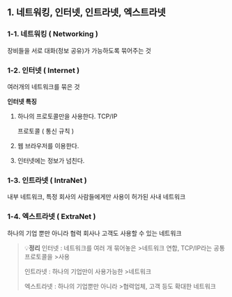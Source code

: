 ## 1. 네트워킹, 인터넷, 인트라넷, 엑스트라넷

### 1-1. 네트워킹 ( Networking )

장비들을 서로 대화(정보 공유)가 가능하도록 묶어주는 것


### 1-2. 인터넷 ( Internet )

여러개의 네트워크를 묶은 것

**인터넷 특징** 

1. 하나의 프로토콜만을 사용한다. TCP/IP
    
    프로토콜 ( 통신 규칙 ) 
    
2. 웹 브라우저를 이용한다.
3. 인터넷에는 정보가 넘친다.


### 1-3. 인트라넷 ( IntraNet )

내부 네트워크, 특정 회사의 사람들에게만 사용이 허가된 사내 네트워크


### 1-4. 엑스트라넷 ( ExtraNet )

하나의 기업 뿐만 아니라 협력 회사나 고객도 사용할 수 있는 네트워크


> 💡**정리**
>인터넷 : 네트워크를 여러 개 묶어놓은 >네트워크 연합, TCP/IP라는 공통 프로토콜을 >사용
>
>인트라넷 : 하나의 기업만이 사용가능한 >네트워크
>
>엑스트라넷 : 하나의 기업뿐만 아니라 >협력업체, 고객 등도 확대한 네트워크
